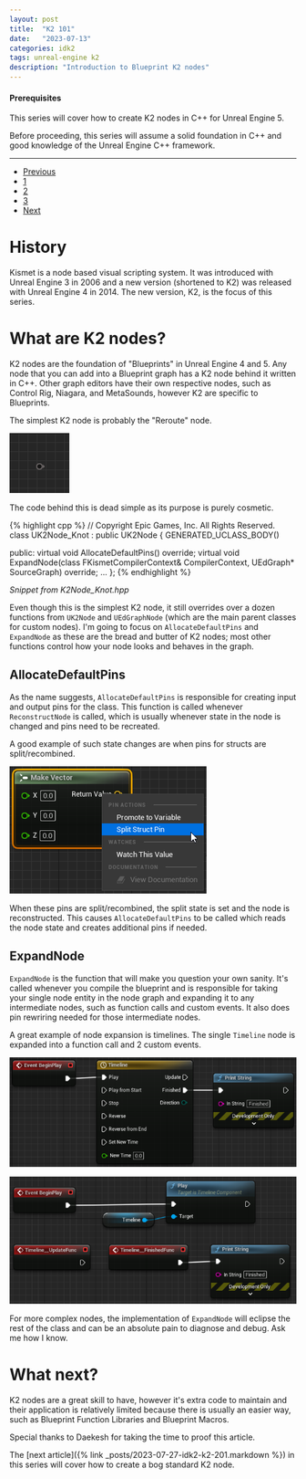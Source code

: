 ```yaml
---
layout: post
title:  "K2 101"
date:   "2023-07-13"
categories: idk2
tags: unreal-engine k2
description: "Introduction to Blueprint K2 nodes"
---
```


<div class="alert alert-info">
    <h4 class="alert-heading">Prerequisites</h4>
    <p>This series will cover how to create K2 nodes in C++ for Unreal Engine 5.</p>
    <p class="mb-0">Before proceeding, this series will assume a solid foundation in C++ and good knowledge of the Unreal Engine C++ framework.</p>
</div>

---

<nav aria-label="Page navigation example">
  <ul class="pagination justify-content-center">
    <li class="page-item disabled">
      <a class="page-link" href="#" tabindex="-1" aria-disabled="true">Previous</a>
    </li>
    <li class="page-item active"><a class="page-link" href="#">1</a></li>
    <li class="page-item"><a class="page-link" href="{% link _posts/2023-07-27-idk2-k2-201.markdown %}">2</a></li>
    <li class="page-item"><a class="page-link" href="{% link _posts/2023-08-06-idk2-k2-301.markdown %}">3</a></li>
    <li class="page-item">
      <a class="page-link" href="{% link _posts/2023-07-27-idk2-k2-201.markdown %}">Next</a>
    </li>
  </ul>
</nav>

# History
Kismet is a node based visual scripting system. It was introduced with Unreal Engine 3 in 2006 and a new version (shortened to K2) was released with Unreal Engine 4 in 2014. The new version, K2,  is the focus of this series.

# What are K2 nodes?
K2 nodes are the foundation of "Blueprints" in Unreal Engine 4 and 5. Any node that you can add into a Blueprint graph has a K2 node behind it written in C++. Other graph editors have their own respective nodes, such as Control Rig, Niagara, and MetaSounds, however K2 are specific to Blueprints.

The simplest K2 node is probably the "Reroute" node.

![Reroute node](/assets/img/reroute_node.png)

The code behind this is dead simple as its purpose is purely cosmetic.

{% highlight cpp %}
// Copyright Epic Games, Inc. All Rights Reserved.
class UK2Node_Knot : public UK2Node
{
   GENERATED_UCLASS_BODY()

public:
    virtual void AllocateDefaultPins() override;
    virtual void ExpandNode(class FKismetCompilerContext& CompilerContext, UEdGraph* SourceGraph) override;
    ...
};
{% endhighlight %}
<figcaption class="blockquote-footer"><cite>Snippet from K2Node_Knot.hpp</cite></figcaption>

Even though this is the simplest K2 node, it still overrides over a dozen functions from `UK2Node` and `UEdGraphNode` (which are the main parent classes for custom nodes). I'm going to focus on `AllocateDefaultPins` and `ExpandNode` as these are the bread and butter of K2 nodes; most other functions control how your node looks and behaves in the graph.

## AllocateDefaultPins
As the name suggests, `AllocateDefaultPins` is responsible for creating input and output pins for the class. This function is called whenever `ReconstructNode` is called, which is usually whenever state in the node is changed and pins need to be recreated.

A good example of such state changes are when pins for structs are split/recombined.

![Vector Split](/assets/img/vector_node_split.png)

When these pins are split/recombined, the split state is set and the node is reconstructed. This causes `AllocateDefaultPins` to be called which reads the node state and creates additional pins if needed.

## ExpandNode

`ExpandNode` is the function that will make you question your own sanity. It's called whenever you compile the blueprint and is responsible for taking your single node entity in the node graph and expanding it to any intermediate nodes, such as function calls and custom events. It also does pin rewriring needed for those intermediate nodes.

A great example of node expansion is timelines. The single `Timeline` node is expanded into a function call and 2 custom events.

<div class="row">
<div class="col-md" markdown="1">

![Timeline Node](/assets/img/timeline_node.png)

</div>
<div class="col-md" markdown="1">

![Timeline Node Expanded](/assets/img/timeline_node_expanded.png)

</div>
</div>

For more complex nodes, the implementation of `ExpandNode` will eclipse the rest of the class and can be an absolute pain to diagnose and debug. Ask me how I know.

# What next?

K2 nodes are a great skill to have, however it's extra code to maintain and their application is relatively limited because there is usually an easier way, such as Blueprint Function Libraries and Blueprint Macros.

Special thanks to Daekesh for taking the time to proof this article.

The [next article]({% link _posts/2023-07-27-idk2-k2-201.markdown %}) in this series will cover how to create a bog standard K2 node.